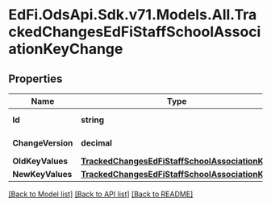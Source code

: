 # EdFi.OdsApi.Sdk.v71.Models.All.TrackedChangesEdFiStaffSchoolAssociationKeyChange

## Properties

Name | Type | Description | Notes
------------ | ------------- | ------------- | -------------
**Id** | **string** | Resource identifier | [optional] 
**ChangeVersion** | **decimal** | Change version | [optional] 
**OldKeyValues** | [**TrackedChangesEdFiStaffSchoolAssociationKey**](TrackedChangesEdFiStaffSchoolAssociationKey.md) |  | [optional] 
**NewKeyValues** | [**TrackedChangesEdFiStaffSchoolAssociationKey**](TrackedChangesEdFiStaffSchoolAssociationKey.md) |  | [optional] 

[[Back to Model list]](../../README.md#documentation-for-models) [[Back to API list]](../../README.md#documentation-for-api-endpoints) [[Back to README]](../../README.md)

